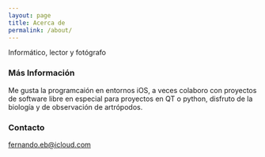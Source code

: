 ```yaml
---
layout: page
title: Acerca de
permalink: /about/
---
```


Informático, lector y fotógrafo

### Más Información

Me gusta la programcaión en entornos iOS, a veces colaboro con proyectos de software libre en especial para proyectos en QT o python, disfruto de la biología y de observación de artrópodos.

### Contacto

[fernando.eb@icloud.com](mailto:fernando.eb@icloud.com)
